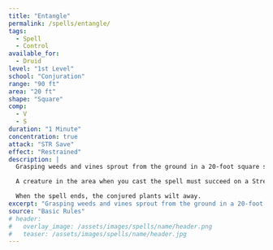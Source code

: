 ```yaml
---
title: "Entangle"
permalink: /spells/entangle/
tags:
  - Spell
  - Control
available_for:
  - Druid
level: "1st Level"
school: "Conjuration"
range: "90 ft"
area: "20 ft"
shape: "Square"
comp:
  - V
  - S
duration: "1 Minute"
concentration: true
attack: "STR Save"
effect: "Restrained"
description: |
  Grasping weeds and vines sprout from the ground in a 20-foot square starting from a point within range. For the duration, these plants turn the ground in the area into difficult terrain.

  A creature in the area when you cast the spell must succeed on a Strength saving throw or be restrained by the entangling plants until the spell ends. A creature restrained by the plants can use its action to make a Strength check against your spell save DC. On a success, it frees itself.

  When the spell ends, the conjured plants wilt away.
excerpt: "Grasping weeds and vines sprout from the ground in a 20-foot square starting from a point within range."
source: "Basic Rules"
# header:
#   overlay_image: /assets/images/spells/name/header.png
#   teaser: /assets/images/spells/name/header.jpg
---
```

